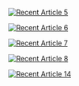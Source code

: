 <a target="_blank" href="https://github-readme-medium-recent-article.vercel.app/medium/@mennashaaban00/5"><img src="https://github-readme-medium-recent-article.vercel.app/medium/@mennashaaban00/5" alt="Recent Article 5"> 

<a target="_blank" href="https://github-readme-medium-recent-article.vercel.app/medium/@mennashaaban00/6"><img src="https://github-readme-medium-recent-article.vercel.app/medium/@mennashaaban00/6" alt="Recent Article 6"> 

<a target="_blank" href="https://github-readme-medium-recent-article.vercel.app/medium/@mennashaaban00/7"><img src="https://github-readme-medium-recent-article.vercel.app/medium/@mennashaaban00/7" alt="Recent Article 7"> 

<a target="_blank" href="https://github-readme-medium-recent-article.vercel.app/medium/@mennashaaban00/8"><img src="https://github-readme-medium-recent-article.vercel.app/medium/@mennashaaban00/8" alt="Recent Article 8"> 

<a target="_blank" href="https://github-readme-medium-recent-article.vercel.app/medium/@mennashaaban00/14"><img src="https://github-readme-medium-recent-article.vercel.app/medium/@mennashaaban00/14" alt="Recent Article 14"> 
